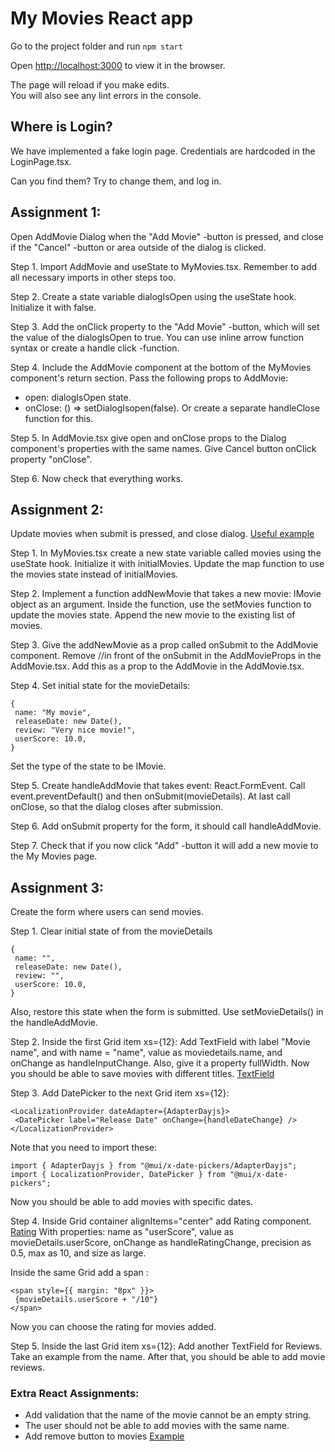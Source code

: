 # My Movies React app

Go to the project folder and run `npm start`

Open [http://localhost:3000](http://localhost:3000) to view it in the browser.

The page will reload if you make edits.\
You will also see any lint errors in the console.

## Where is Login?
We have implemented a fake login page. Credentials are hardcoded in the LoginPage.tsx.

Can you find them? Try to change them, and log in.


## Assignment 1:
Open AddMovie Dialog when the "Add Movie" -button is pressed, and close if the "Cancel" -button or area outside of the dialog is clicked.

Step 1. Import AddMovie and useState to MyMovies.tsx. Remember to add all necessary imports in other steps too.

Step 2. Create a state variable dialogIsOpen using the useState hook. Initialize it with false.

Step 3. Add the onClick property to the "Add Movie" -button, which will set the value of the dialogIsOpen to true. You can use inline arrow function syntax or create a handle click -function.

Step 4. Include the AddMovie component at the bottom of the MyMovies component's return section. Pass the following props to AddMovie:
 - open: dialogIsOpen state.
 - onClose: () => setDialogIsopen(false). Or create a separate handleClose function for this.

Step 5. In AddMovie.tsx give open and onClose props to the Dialog component's properties with the same names. Give Cancel button onClick property "onClose".
 
Step 6. Now check that everything works.

## Assignment 2:
Update movies when submit is pressed, and close dialog. [Useful example](https://react.dev/learn/updating-arrays-in-state#adding-to-an-array)

Step 1. In MyMovies.tsx create a new state variable called movies using the useState hook. Initialize it with initialMovies. Update the map function to use the movies state instead of initialMovies.

Step 2. Implement a function addNewMovie that takes a new movie: IMovie object as an argument. Inside the function, use the setMovies function to update the movies state. Append the new movie to the existing list of movies.

Step 3. Give the addNewMovie as a prop called onSubmit to the AddMovie component. Remove //in front of the onSubmit in the AddMovieProps in the AddMovie.tsx. Add this as a prop to the AddMovie in the AddMovie.tsx.

Step 4. Set initial state for the movieDetails:
```
{
 name: "My movie",
 releaseDate: new Date(),
 review: "Very nice movie!",
 userScore: 10.0,
}
```
Set the type of the state to be IMovie.

Step 5. Create handleAddMovie that takes event: React.FormEvent<HTMLFormElement>. Call event.preventDefault() and then onSubmit(movieDetails). At last call onClose, so that the dialog closes after submission. 

Step 6. Add onSubmit property for the form, it should call handleAddMovie.

Step 7. Check that if you now click "Add" -button it will add a new movie to the My Movies page.

## Assignment 3:
Create the form where users can send movies.

Step 1. Clear initial state of from the movieDetails
```
{
 name: "",
 releaseDate: new Date(),
 review: "",
 userScore: 10.0,
}
```
Also, restore this state when the form is submitted. Use setMovieDetails() in the handleAddMovie.

Step 2. Inside the first Grid item xs={12}: Add TextField with label "Movie name", and with name = "name", value as moviedetails.name, and onChange as handleInputChange. Also, give it a property fullWidth. Now you should be able to save movies with different titles.
[TextField](https://mui.com/material-ui/react-text-field/)

Step 3. Add DatePicker to the next Grid item xs={12}:
```
<LocalizationProvider dateAdapter={AdapterDayjs}>
 <DatePicker label="Release Date" onChange={handleDateChange} />
</LocalizationProvider>
```
Note that you need to import these: 
```
import { AdapterDayjs } from "@mui/x-date-pickers/AdapterDayjs";
import { LocalizationProvider, DatePicker } from "@mui/x-date-pickers";
```
Now you should be able to add movies with specific dates.

Step 4. Inside Grid container alignItems="center" add Rating component. [Rating](https://mui.com/material-ui/react-rating/)
With properties: name as "userScore", value as movieDetails.userScore, onChange as handleRatingChange, precision as 0.5, max as 10, and size as large. 

Inside the same Grid add a span :
```
<span style={{ margin: "8px" }}>
 {movieDetails.userScore + "/10"}
</span>
```
Now you can choose the rating for movies added.

Step 5. Inside the last Grid item xs={12}:
Add another TextField for Reviews. Take an example from the name. After that, you should be able to add movie reviews.

### Extra React Assignments:
- Add validation that the name of the movie cannot be an empty string.
- The user should not be able to add movies with the same name.
- Add remove button to movies [Example](https://react.dev/learn/updating-arrays-in-state#removing-from-an-array)

